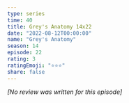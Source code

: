 ```yaml
---
type: series
time: 40
title: Grey's Anatomy 14x22
date: "2022-08-12T00:00:00"
name: "Grey's Anatomy"
season: 14
episode: 22
rating: 3
ratingEmoji: "⭐️⭐️⭐️"
share: false
---
```


*[No review was written for this episode]*